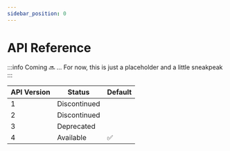 ```yaml
---
sidebar_position: 0
---
```


# API Reference

:::info
Coming :soon: ... For now, this is just a placeholder and a little sneakpeak
:::

| API Version | Status | Default |
| ----------- | ------ | ------- |
| 1 | Discontinued |  |
| 2 | Discontinued |  |
| 3 | Deprecated |  |
| 4 | Available | :white_check_mark: |
